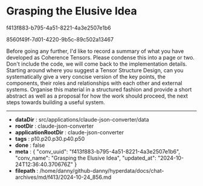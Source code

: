 # Grasping the Elusive Idea

f413f883-b795-4a51-8221-4a3e2507e1b6

8560f49f-7d01-4220-9b5c-89c502a13467

Before going any further, I'd like to record a summary of what you have developed as Coherence Tensors. Please condense this into a page or two. Don't include the code, we will come back to the implementation details. Starting around where you suggest a Tensor Structure Design, can you systematically give a very concise version of the key points, the components, their roles and relationships with each other and external systems.  Organise this material in a structured fashion and provide a short abstract as well as a proposal for how the work should proceed, the next steps towards building a useful system.

---

* **dataDir** : src/applications/claude-json-converter/data
* **rootDir** : claude-json-converter
* **applicationRootDir** : claude-json-converter
* **tags** : p10.p20.p30.p40.p50
* **done** : false
* **meta** : {
  "conv_uuid": "f413f883-b795-4a51-8221-4a3e2507e1b6",
  "conv_name": "Grasping the Elusive Idea",
  "updated_at": "2024-10-24T12:36:40.370676Z"
}
* **filepath** : /home/danny/github-danny/hyperdata/docs/chat-archives/md/f413/2024-10-24_856.md